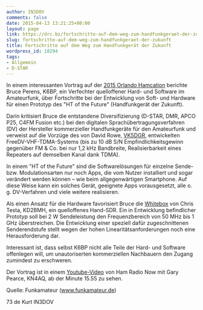 ```yaml
---
author: IN3DOV
comments: false
date: 2015-04-13 13:21:25+00:00
layout: page
link: https://drc.bz/fortschritte-auf-dem-weg-zum-handfunkgeraet-der-zukunft/
slug: fortschritte-auf-dem-weg-zum-handfunkgeraet-der-zukunft
title: Fortschritte auf dem Weg zum Handfunkgerät der Zukunft
wordpress_id: 10294
tags:
- Allgemein
- D-STAR
---
```


In einem interessanten Vortrag auf der [2015 Orlando Hamcation](http://www.hamcation.com/forums.html) berichte Bruce Perens, K6BP, ein Verfechter quelloffener Hard- und Software im Amateurfunk, über Fortschritte bei der Entwicklung von Soft- und Hardware für einen Prototyp des "HT of the Future" (Handfunkgerät der Zukunft).

Darin kritisiert Bruce die entstandene Diversifizierung (D-STAR, DMR, APCO P25, C4FM Fusion etc.) bei den digitalen Sprachübertragungsverfahren (DV) der Hersteller kommerzieller Handfunkgeräte für den Amateurfunk und verweist auf die Vorzüge des von David Rowe, [VK5DGR](http://www.rowetel.com/blog/?page_id=452), entwickelten FreeDV-VHF-TDMA-Systems (bis zu 10 dB S/N Empfindlichkeitsgewinn gegenüber FM & Co. bei nur 1,2 kHz Bandbreite, Realisierbarkeit eines Repeaters auf demselben Kanal dank TDMA).

In einem "HT of the Future" sind die Softwarelösungen für einzelne Sende- bzw. Modulationsarten nur noch Apps, die vom Nutzer installiert und sogar verändert werden können – wie beim allgegenwärtigen Smartphone. Auf diese Weise kann ein solches Gerät, geeignete Apps vorausgesetzt, alle o. g. DV-Verfahren und viele weitere realisieren.

Als einen Ansatz für die Hardware favorisiert Bruce die [Whitebox](http://radio.testa.co/) von Chris Testa, KD2BMH, ein quelloffenes Hand-SDR. Ein in Entwicklung befindlicher Prototyp soll bei 2 W Sendeleistung den Frequenzbereich von 50 MHz bis 1 GHz überstreichen. Die Entwicklung einer speziell dafür zugeschnittenen Senderendstufe stellt wegen der hohen Linearitätsanforderungen noch eine Herausforderung dar.

Interessant ist, dass selbst K6BP nicht alle Teile der Hard- und Software offenlegen will, um unautoriserten kommerziellen Nachbauern den Zugang zumindest zu erschweren.

Der Vortrag ist in einem [Youtube-Video](https://www.youtube.com/watch?v=wq29i8gMm8c) von Ham Radio Now mit Gary Pearce, KN4AQ, ab der Minute 15.55 zu sehen.

Quelle: Funkamateur (www.funkamateur.de)

73 de Kurt IN3DOV

